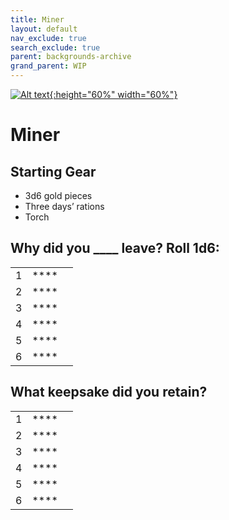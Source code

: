 ```yaml
---
title: Miner
layout: default
nav_exclude: true
search_exclude: true
parent: backgrounds-archive
grand_parent: WIP
---
```


[![Alt text](/img/backgrounds/miner.jpg "East of the Sun and West of the Moon, illustrated by Kay Nielsen"){:height="60%" width="60%"}](/img/backgrounds/miner.jpg)

# Miner

## Starting Gear

- 3d6 gold pieces
- Three days’ rations
- Torch


## Why did you ____ leave? Roll 1d6:

|      |      |      |
| ---- | ---- | ---- |
| 1    |**** |      |
| 2    |**** |      |
| 3    |**** |      |
| 4    |**** |      |
| 5    |**** |      |
| 6    |**** |      |

## What keepsake did you retain?

|      |      |      |
| ---- | ---- | ---- |
| 1    |**** |      |
| 2    |**** |      |
| 3    |**** |      |
| 4    |**** |      |
| 5    |**** |      |
| 6    |**** |      |
